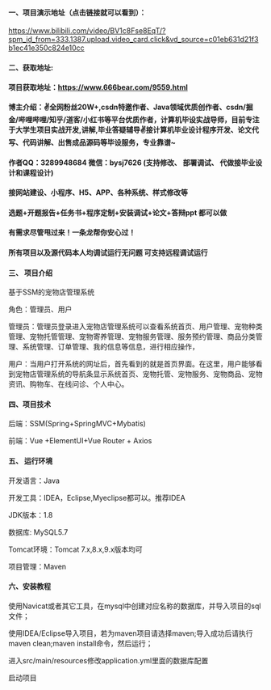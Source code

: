 


#### 一、项目演示地址（点击链接就可以看到）：
https://www.bilibili.com/video/BV1c8Fse8EqT/?spm_id_from=333.1387.upload.video_card.click&vd_source=c01eb631d21f3b1ec41e350c824e10cc

#### 二、获取地址:

#### 项目获取地址：https://www.666bear.com/9559.html

**博主介绍：✌全网粉丝20W+,csdn特邀作者、Java领域优质创作者、csdn/掘金/哔哩哔哩/知乎/道客/小红书等平台优质作者，计算机毕设实战导师，目前专注于大学生项目实战开发,讲解,毕业答疑辅导✌接计算机毕业设计程序开发、论文代写、代码讲解、出售成品源码等毕设服务，专业靠谱~**

#### 作者QQ：3289948684 微信：bysj7626 (支持修改、 部署调试、 代做接毕业设计和课程设计)

#### 接网站建设、小程序、H5、APP、各种系统、样式修改等

#### 选题+开题报告+任务书+程序定制+安装调试+论文+答辩ppt 都可以做

#### 有需求尽管甩过来！一条龙帮你安心过！

#### 所有项目以及源代码本人均调试运行无问题 可支持远程调试运行


#### 三、 项目介绍

基于SSM的宠物店管理系统

角色：管理员、用户

管理员：管理员登录进入宠物店管理系统可以查看系统首页、用户管理、宠物种类管理、宠物托管管理、宠物寄养管理、宠物服务管理、服务预约管理、商品分类管理、系统管理、订单管理、我的信息等信息，进行相应操作，

用户：当用户打开系统的网址后，首先看到的就是首页界面。在这里，用户能够看到宠物店管理系统的导航条显示系统首页、宠物托管、宠物服务、宠物商品、宠物资讯、购物车、在线问诊、个人中心。

#### 四、项目技术

后端：SSM(Spring+SpringMVC+Mybatis)

前端：Vue +ElementUI+Vue Router + Axios

#### 五、 运行环境

开发语言：Java

开发工具：IDEA，Eclipse,Myeclipse都可以。推荐IDEA

JDK版本：1.8

数据库: MySQL5.7

Tomcat环境：Tomcat 7.x,8.x,9.x版本均可

项目管理：Maven



#### 六、安装教程

使用Navicat或者其它工具，在mysql中创建对应名称的数据库，并导入项目的sql文件；

使用IDEA/Eclipse导入项目，若为maven项目请选择maven;导入成功后请执行maven clean;maven install命令，然后运行；

进入src/main/resources修改application.yml里面的数据库配置

启动项目

